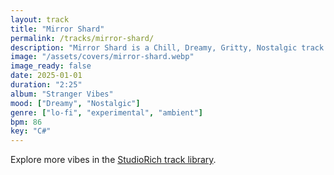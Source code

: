 ```yaml
---
layout: track
title: "Mirror Shard"
permalink: /tracks/mirror-shard/
description: "Mirror Shard is a Chill, Dreamy, Gritty, Nostalgic track blending lo-fi, experimental, ambient with sleep energy."
image: "/assets/covers/mirror-shard.webp"
image_ready: false
date: 2025-01-01
duration: "2:25"
album: "Stranger Vibes"
mood: ["Dreamy", "Nostalgic"]
genre: ["lo-fi", "experimental", "ambient"]
bpm: 86
key: "C#"
---
```


Explore more vibes in the [StudioRich track library](/tracks/).

